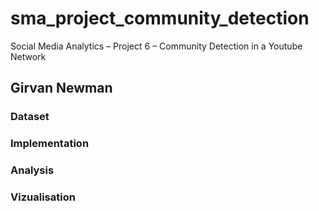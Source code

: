 # sma_project_community_detection
Social Media Analytics – Project 6 – Community Detection in a Youtube Network


## Girvan Newman

### Dataset

### Implementation

### Analysis

### Vizualisation
